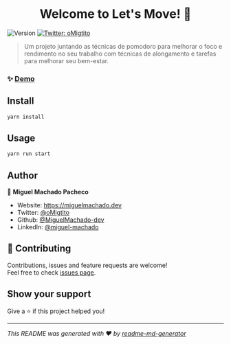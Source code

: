 <h1 align="center">Welcome to Let's Move! 👋</h1>
<p>
  <img alt="Version" src="https://img.shields.io/badge/version-0.1.0-blue.svg?cacheSeconds=2592000" />
  <a href="https://twitter.com/oMigtito" target="_blank">
    <img alt="Twitter: oMigtito" src="https://img.shields.io/twitter/follow/oMigtito.svg?style=social" />
  </a>
</p>

> Um projeto juntando as técnicas de pomodoro para melhorar o foco e rendimento no seu trabalho com técnicas de alongamento e tarefas para melhorar seu bem-estar.

### ✨ [Demo](https://letsmove.miguelmachado.dev/)

## Install

```sh
yarn install
```

## Usage

```sh
yarn run start
```

## Author

👤 **Miguel Machado Pacheco**

* Website: https://miguelmachado.dev
* Twitter: [@oMigtito](https://twitter.com/oMigtito)
* Github: [@MiguelMachado-dev](https://github.com/MiguelMachado-dev)
* LinkedIn: [@miguel-machado](https://linkedin.com/in/miguel-machado)

## 🤝 Contributing

Contributions, issues and feature requests are welcome!<br />Feel free to check [issues page](https://github.com/MiguelMachado-dev/lets-move/issues).

## Show your support

Give a ⭐️ if this project helped you!

***
_This README was generated with ❤️ by [readme-md-generator](https://github.com/kefranabg/readme-md-generator)_
